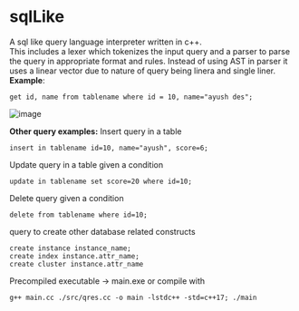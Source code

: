 # sqlLike
A sql like query language interpreter written in c++.<br>
This includes a lexer which tokenizes the input query and a parser to parse the query in appropriate format and rules.
Instead of using AST in parser it uses a linear vector due to nature of query being linera and single liner.<br>
**Example**:
```
get id, name from tablename where id = 10, name="ayush des";
```
![image](https://github.com/ayush18023/sqlLike/assets/80062397/0329ca07-23db-498c-88f4-07b2e0136471)

**Other query examples:**
Insert query in a table
```
insert in tablename id=10, name="ayush", score=6;
```
Update query in a table given a condition
```
update in tablename set score=20 where id=10;
```
Delete query given a condition
```
delete from tablename where id=10;
```
query to create other database related constructs
```
create instance instance_name;
create index instance.attr_name;
create cluster instance.attr_name
```


Precompiled executable -> main.exe or compile with
```
g++ main.cc ./src/qres.cc -o main -lstdc++ -std=c++17; ./main
```
